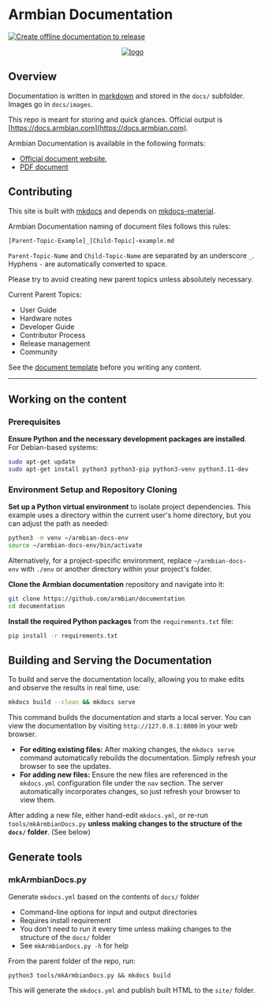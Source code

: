 # Armbian Documentation

[![Create offline documentation to release](https://github.com/armbian/documentation/actions/workflows/release.yaml/badge.svg)](https://github.com/armbian/documentation/actions/workflows/release.yaml)

<p align="center">
  <a target="_blank" href="https://docs.armbian.com">
    <img alt="logo" src="./docs/images/logo.png">
  </a>
</p>

## Overview

Documentation is written in [markdown](https://www.markdownguide.org/basic-syntax/) and stored in the `docs/` subfolder.  Images go in `docs/images`.

This repo is meant for storing and quick glances.  Official output is [https://docs.armbian.com](https://docs.armbian.com).

Armbian Documentation is available in the following formats:

* [Official document website](https://docs.armbian.com),
* [PDF document](https://github.com/armbian/documentation/releases/latest)

## Contributing

This site is built with [mkdocs](https://github.com/mkdocs/mkdocs/) and depends on [mkdocs-material](https://github.com/squidfunk/mkdocs-material).

Armbian Documentation naming of document files follows this rules:

`[Parent-Topic-Example]_[Child-Topic]-example.md`

`Parent-Topic-Name` and `Child-Topic-Name` are separated by an underscore `_`.  Hyphens `-` are automatically converted to space.

Please try to avoid creating new parent topics unless absolutely necessary.

Current Parent Topics:

* User Guide
* Hardware notes
* Developer Guide
* Contributor Process
* Release management
* Community

See the [document template](.github/DOCUMENT_TEMPLATE.md) before you writing any content.

---
## Working on the content
### Prerequisites

**Ensure Python and the necessary development packages are installed**. For Debian-based systems:

```bash
sudo apt-get update
sudo apt-get install python3 python3-pip python3-venv python3.11-dev
```

### Environment Setup and Repository Cloning

**Set up a Python virtual environment** to isolate project dependencies. This example uses a directory within the current user's home directory, but you can adjust the path as needed:

```bash
python3 -m venv ~/armbian-docs-env
source ~/armbian-docs-env/bin/activate
```

Alternatively, for a project-specific environment, replace `~/armbian-docs-env` with `./env` or another directory within your project's folder.

**Clone the Armbian documentation** repository and navigate into it:

```bash
git clone https://github.com/armbian/documentation
cd documentation
```

**Install the required Python packages** from the `requirements.txt` file:

```bash
pip install -r requirements.txt
```

## Building and Serving the Documentation

To build and serve the documentation locally, allowing you to make edits and observe the results in real time, use:

```bash
mkdocs build --clean && mkdocs serve
```

This command builds the documentation and starts a local server. You can view the documentation by visiting `http://127.0.0.1:8000` in your web browser.

- **For editing existing files:** After making changes, the `mkdocs serve` command automatically rebuilds the documentation. Simply refresh your browser to see the updates.
- **For adding new files:** Ensure the new files are referenced in the `mkdocs.yml` configuration file under the `nav` section. The server automatically incorporates changes, so just refresh your browser to view them.

After adding a new file, either hand-edit `mkdocs.yml`, or re-run `tools/mkArmbianDocs.py` **unless making changes to the structure of the `docs/` folder**. (See below)

## Generate tools

### mkArmbianDocs.py
Generate `mkdocs.yml` based on the contents of `docs/` folder

* Command-line options for input and output directories
* Requires install requirement
* You don't need to run it every time unless making changes to the structure of the `docs/` folder
* See `mkArmbianDocs.py -h` for help

From the parent folder of the repo, run:

`python3 tools/mkArmbianDocs.py && mkdocs build`

This will generate the `mkdocs.yml` and publish built HTML to the `site/` folder.
